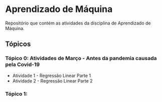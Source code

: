# Aprendizado de Máquina
Repositório que contém as atividades da disciplina de Aprendizado de Máquina.

## Tópicos

### Tópico 0: Atividades de Março - Antes da pandemia causada pela Covid-19

- Atividade 1 - Regressão Linear Parte 1
- Atividade 2 - Regressão Linear Parte 2

### Tópico 1: 


